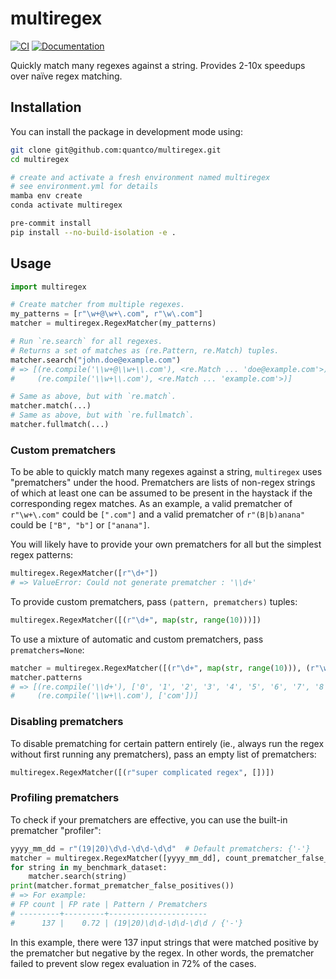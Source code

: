 # multiregex

[![CI](https://github.com/Quantco/multiregex/actions/workflows/ci.yml/badge.svg)](https://github.com/Quantco/multiregex/actions/workflows/ci.yml)
[![Documentation](https://img.shields.io/badge/docs-latest-success?style=plastic)](https://docs.dev.quantco.cloud/qc-github-artifacts/Quantco/multiregex/latest/index.html)

Quickly match many regexes against a string. Provides 2-10x speedups over naïve regex matching.

## Installation

You can install the package in development mode using:

```bash
git clone git@github.com:quantco/multiregex.git
cd multiregex

# create and activate a fresh environment named multiregex
# see environment.yml for details
mamba env create
conda activate multiregex

pre-commit install
pip install --no-build-isolation -e .
```


## Usage

```py
import multiregex

# Create matcher from multiple regexes.
my_patterns = [r"\w+@\w+\.com", r"\w\.com"]
matcher = multiregex.RegexMatcher(my_patterns)

# Run `re.search` for all regexes.
# Returns a set of matches as (re.Pattern, re.Match) tuples.
matcher.search("john.doe@example.com")
# => [(re.compile('\\w+@\\w+\\.com'), <re.Match ... 'doe@example.com'>),
#     (re.compile('\\w+\\.com'), <re.Match ... 'example.com'>)]

# Same as above, but with `re.match`.
matcher.match(...)
# Same as above, but with `re.fullmatch`.
matcher.fullmatch(...)
```

### Custom prematchers

To be able to quickly match many regexes against a string, `multiregex` uses
"prematchers" under the hood. Prematchers are lists of non-regex strings of which
at least one can be assumed to be present in the haystack if the corresponding regex matches.
As an example, a valid prematcher of `r"\w+\.com"` could be `[".com"]` and a valid
prematcher of `r"(B|b)anana"` could be `["B", "b"]` or `["anana"]`.

You will likely have to provide your own prematchers for all but the simplest
regex patterns:

```py
multiregex.RegexMatcher([r"\d+"])
# => ValueError: Could not generate prematcher : '\\d+'
```

To provide custom prematchers, pass `(pattern, prematchers)` tuples:

```py
multiregex.RegexMatcher([(r"\d+", map(str, range(10)))])
```

To use a mixture of automatic and custom prematchers, pass `prematchers=None`:

```py
matcher = multiregex.RegexMatcher([(r"\d+", map(str, range(10))), (r"\w+\.com", None)])
matcher.patterns
# => [(re.compile('\\d+'), ['0', '1', '2', '3', '4', '5', '6', '7', '8', '9']),
#     (re.compile('\\w+\\.com'), ['com'])]
```

### Disabling prematchers

To disable prematching for certain pattern entirely (ie., always run the regex
without first running any prematchers), pass an empty list of prematchers:

```py
multiregex.RegexMatcher([(r"super complicated regex", [])])
```

### Profiling prematchers

To check if your prematchers are effective, you can use the built-in prematcher "profiler":

```py
yyyy_mm_dd = r"(19|20)\d\d-\d\d-\d\d"  # Default prematchers: {'-'}
matcher = multiregex.RegexMatcher([yyyy_mm_dd], count_prematcher_false_positives=True)
for string in my_benchmark_dataset:
    matcher.search(string)
print(matcher.format_prematcher_false_positives())
# => For example:
# FP count | FP rate | Pattern / Prematchers
# ---------+---------+----------------------
#      137 |    0.72 | (19|20)\d\d-\d\d-\d\d / {'-'}
```

In this example, there were 137 input strings that were matched positive by the prematcher but negative by the regex.
In other words, the prematcher failed to prevent slow regex evaluation in 72% of the cases.
